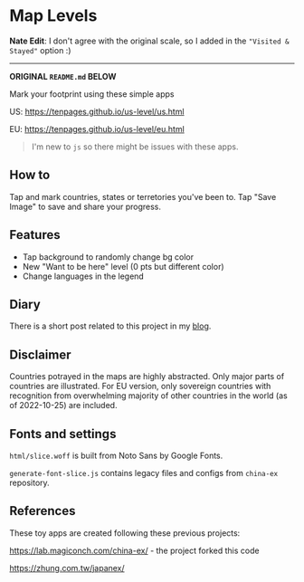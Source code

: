 # Map Levels

**Nate Edit**: I don't agree with the original scale, so I added in the `"Visited & Stayed"` option :)

-----


**ORIGINAL `README.md` BELOW**

Mark your footprint using these simple apps

US: https://tenpages.github.io/us-level/us.html

EU: https://tenpages.github.io/us-level/eu.html

> I'm new to `js` so there might be issues with these apps.

## How to

Tap and mark countries, states or terretories you've been to. Tap "Save Image" to save and share your progress.

## Features

* Tap background to randomly change bg color
* New "Want to be here" level (0 pts but different color)
* Change languages in the legend

## Diary

There is a short post related to this project in my
[blog](https://tenpages.github.io/dev/2022/10/24/level/).

## Disclaimer

Countries potrayed in the maps are highly abstracted. Only major parts of countries are illustrated. For EU version, only sovereign countries with recognition from overwhelming majority of other countries in the world (as of 2022-10-25) are included.

## Fonts and settings

`html/slice.woff` is built from Noto Sans by Google Fonts.

`generate-font-slice.js` contains legacy files and configs from `china-ex` repository.

## References
These toy apps are created following these previous projects:

https://lab.magiconch.com/china-ex/ - the project forked this code

https://zhung.com.tw/japanex/
